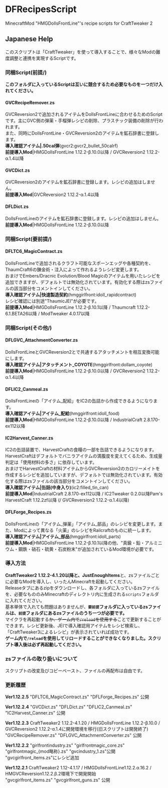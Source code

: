 # DFRecipesScript
MinecraftMod "HMGDollsFrontLine"'s recipe scripts for CraftTweaker 2

## Japanese Help
このスクリプトは「CraftTweaker」を使って導入することで、様々なModの難度調整と連携を実現するScriptです。

### 同梱Script(前提/)
**このフォルダに入っているScriptは互いに競合するため必要なものを一つだけ入れてください。**
#### GVCRecipeRemover.zs
GVCReversion2で追加されるアイテムをDollsFrontLineに合わせるためのScriptです。主にGVC側の弾薬・手榴弾レシピの削除、プラスチック装備の削除が行われます。<br>
また、同時にDollsFrontLine・GVCReversion2のアイテムを鉱石辞書に登録します。<br>
**導入確認アイテム|.50cal弾**(gvcr2:gvcr2_bullet_50calrf)<br>
**前提導入Mod**|HMGDollsFrontLine 1.12.2-β.10.0以降 / GVCReversion2 1.12.2-α.1.4以降 

#### GVCDict.zs
GVCReversion2のアイテムを鉱石辞書に登録します。レシピの追加はしません。<br>
**前提導入Mod**|GVCReversion2 1.12.2-α.1.4以降 

#### DFLDict.zs
DollsFrontLineのアイテムを鉱石辞書に登録します。レシピの追加はしません。<br>
**前提導入Mod**|HMGDollsFrontLine 1.12.2-β.10.0以降

### 同梱Script(要前提/)
#### DFLTC6_MagicContract.zs
DollsFrontLineで追加されるクラフト可能なスポーンエッグや各種契約を、ThaumCraft6の錬金術・注入によって作れるようレシピ変更します。<br>
おまけでEmbers/Dracnic Evolution/Blood Magicのアイテムを用いたレシピを追加できますが、デフォルトでは無効化されています。有効化する際はzsファイルの該当部分をコメントインしてください。<br>
**導入確認アイテム|快速製造契約**(hmggirlfront:idoll\_rapidcontract)<br>レシピ確認には別途"ThaumicJEI"が必要です。<br>
**前提導入Mod**|HMGDollsFrontLine 1.12.2-β.10.1以降 / Thaumcraft 1.12.2-6.1.BETA26以降 / ModTweaker 4.0.17以降

### 同梱Script(その他/)
#### DFLGVC_AttachmentConverter.zs
DollsFrontLineとGVCReversion2とで共通するアタッチメントを相互変換可能にします。<br>
**導入確認アイテム|アタッチメント\_COYOTE**(hmggirlfront:dollam_coyote)<br>
**前提導入Mod**|HMGDollsFrontLine 1.12.2-β.10.0以降 / GVCReversion2 1.12.2-α.1.4以降

#### DFLIC2_Canmeal.zs
DollsFrontLineの「アイテム\_配給」をIC2の缶詰から作成できるようになります。<br>
**導入確認アイテム|アイテム\_配給**(hmggirlfront:idoll_food)<br>
**前提導入Mod**|HMGDollsFrontLine 1.12.2-β.10.0以降 / IndustrialCraft 2.8.170-ex112以降

#### IC2Harvest_Canner.zs
IC2の缶詰装置で、HarvestCraftの食糧の一部を缶詰できるようになります。HarvestCraftはデフォルトでバニラアイテムの満腹度を変えてくるため、生成量判定は「使用材料の多さ」に依存しています。<br>
おまけでHarvestCraftの材料アイテムからGVCReversion2のカロリーメイトを作成するレシピを追加していますが、デフォルトでは無効化されています。有効化する際はzsファイルの該当部分をコメントインしてください。<br>
**導入確認アイテム|缶詰(中身入り)**(ic2:filled_tin_can)<br>
**前提導入Mod**|IndustrialCraft 2.8.170-ex112以降 / IC2Tweaker 0.2.0以降Pam's HarvestCraft  1.12.2zf以降 (/ GVCReversion2 1.12.2-α.1.4以降)

#### DFLForge_Recipes.zs
DollsFrontLineの「アイテム\_弾薬」「アイテム\_部品」のレシピを変更します。また、Modによって異なる「火薬」のレシピをRailcraftのものに統一します。<br>
**導入確認アイテム|アイテム\_部品**(hmggirlfront:idoll_parts)<br>
**前提導入Mod**|HMGDollsFrontLine 1.12.2-β.10.1以降の他、"真鍮・鉛・アルミニウム・鋼鉄・硝石・硫黄・石炭粉末"が追加されているMod環境が必要です。

### 導入方法
**CraftTweaker2 1.12.2-4.1.20以降と、JustEnoughItems**と、zsファイルごとに必要なModを導入し、いったんMinecraftを起動してください。<br>
Releaseタブにあるzipをダウンロードし、各フォルダに入っているzsファイルを、必要なもののみMinecraftのディレクトリ内に生成される`scripts`フォルダに入れてください。<br>
基本単体で入れても問題はありませんが、**`要前提`フォルダに入っているzsファイルは、`前提`フォルダにあるzsファイルのうち一つが必要です。**<br>
マイクラを再起動する~~か、ゲーム内で`/reload`を使用する~~ことで更新することができます。レシピ更新後、JEIで導入確認用アイテムをレシピ検索し、「CraftTweaker3によるレシピ」が表示されていれば成功です。<br>
**ゲーム内で`/reload`を使用してリロードすることができなくなりました。スクリプト導入後は必ず再起動してください。**

### zsファイルの取り扱いについて
スクリプトの改変及びコピーペースト、ファイルの再配布は自由です。

### 更新履歴
**Ver1.12.2.5** "DFLTC6_MagicContract.zs" "DFLForge_Recipes.zs" 公開

**Ver1.12.2.4** "GVCDict.zs" "DFLDict.zs" "DFLIC2_Canmeal.zs" "IC2Harvest_Canner.zs" 公開

**Ver1.12.2.3** CraftTweaker2 1.12.2-4.1.20 / HMGDollsFrontLine 1.12.2-β.10.0 / GVCReversion2 1.12.2-α.1.4に開発環境を移行(旧スクリプトは開発終了)<br>
"GVCRecipeRemover.zs" "DFLGVC_AttachmentConverter.zs" 公開

**Ver1.12.2.2** "girlfrontindustry.zs" "girlfrontmagic_core.zs" "girlfrontmagic\_{mod略称}.zs" "gvcindustry_1.zs"公開 "gvcgirlfront_items.zs"にレシピ追加

**Ver1.12.2.1** CraftTweaker2 1.12-4.1.17 / HMGDollsFrontLine1.12.2.α.16.2 / HMGVCReversion1.12.2.β.2環境下で開発開始<br>
"gvcgirlfront_items.zs" "gvcgirlfront_guns.zs" 公開